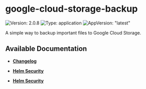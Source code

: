 # google-cloud-storage-backup

![Version: 2.0.8](https://img.shields.io/badge/Version-2.0.8-informational?style=flat-square) ![Type: application](https://img.shields.io/badge/Type-application-informational?style=flat-square) ![AppVersion: "latest"](https://img.shields.io/badge/AppVersion-"latest"-informational?style=flat-square)

A simple way to backup important files to Google Cloud Storage.


## Available Documentation

- [**Changelog**](CHANGELOG)

- [**Helm Security**](container-security)

- [**Helm Security**](helm-security)

